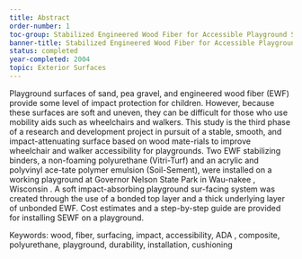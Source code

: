```yaml
---
title: Abstract
order-number: 1
toc-group: Stabilized Engineered Wood Fiber for Accessible Playground Surfaces
banner-title: Stabilized Engineered Wood Fiber for Accessible Playground Surfaces
status: completed
year-completed: 2004
topic: Exterior Surfaces
---
```


Playground surfaces of sand, pea gravel, and engineered wood fiber (EWF) provide some level of impact protection for children. However, because these surfaces are soft and uneven, they can be difficult for those who use mobility aids such as wheelchairs and walkers. This study is the third phase of a research and development project in pursuit of a stable, smooth, and impact-attenuating surface based on wood mate-rials to improve wheelchair and walker accessibility for playgrounds. Two EWF stabilizing binders, a non-foaming polyurethane (Vitri-Turf) and an acrylic and polyvinyl ace-tate polymer emulsion (Soil-Sement), were installed on a working playground at Governor Nelson State Park in Wau-nakee , Wisconsin . A soft impact-absorbing playground sur-facing system was created through the use of a bonded top layer and a thick underlying layer of unbonded EWF. Cost estimates and a step-by-step guide are provided for installing SEWF on a playground.

Keywords: wood, fiber, surfacing, impact, accessibility, ADA , composite, polyurethane, playground, durability, installation, cushioning
